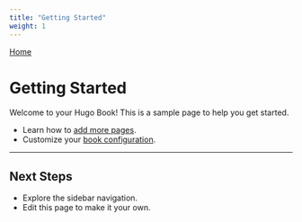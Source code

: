 ```yaml
---
title: "Getting Started"
weight: 1
---
```


[Home](/)

# Getting Started

Welcome to your Hugo Book! This is a sample page to help you get started.

- Learn how to [add more pages](../structure/).
- Customize your [book configuration](../configuration/).

---

## Next Steps

- Explore the sidebar navigation.
- Edit this page to make it your own.
